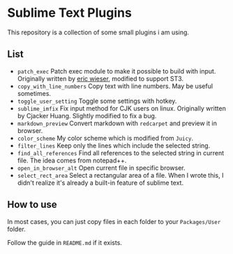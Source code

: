 # Sublime Text Plugins

This repository is a collection of some small plugins i am using.

## List

* `patch_exec` Patch exec module to make it possible to build with input. Originally written by [eric wieser](https://github.com/eric-wieser/build-with-input), modified to support ST3.
* `copy_with_line_numbers` Copy text with line numbers. May be useful sometimes.
* `toggle_user_setting` Toggle some settings with hotkey.
* `sublime_imfix` Fix input method for CJK users on linux. Originally written by Cjacker Huang. Slightly modified to fix a bug.
* `markdown_preview` Convert markdown with `redcarpet` and preview it in browser.
* `color_scheme` My color scheme which is modified from `Juicy`.
* `filter_lines` Keep only the lines which include the selected string.
* `find_all_references` Find all references to the selected string in current file. The idea comes from notepad++.
* `open_in_browser_alt` Open current file in specific browser.
* `select_rect_area` Select a rectangular area of a file. When I wrote this, I didn't realize it's already a built-in feature of sublime text.

## How to use

In most cases, you can just copy files in each folder to your `Packages/User` folder. 

Follow the guide in `README.md` if it exists.

